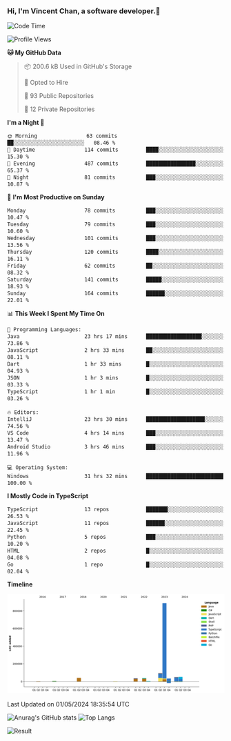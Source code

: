 ### Hi, I'm Vincent Chan, a software developer.👋

<!--
**hkvincent/hkvincent** is a ✨ _special_ ✨ repository because its `README.md` (this file) appears on your GitHub profile.

Here are some ideas to get you started:

- 🔭 I’m currently working on ...
- 🌱 I’m currently learning ...
- 👯 I’m looking to collaborate on ...
- 🤔 I’m looking for help with ...
- 💬 Ask me about ...
- 📫 How to reach me: ...
- 😄 Pronouns: ...
- ⚡ Fun fact: ...
-->
<!--START_SECTION:waka-->
![Code Time](http://img.shields.io/badge/Code%20Time-1%2C095%20hrs%2056%20mins-blue)

![Profile Views](http://img.shields.io/badge/Profile%20Views-5-blue)

**🐱 My GitHub Data** 

> 📦 200.6 kB Used in GitHub's Storage 
 > 
> 💼 Opted to Hire
 > 
> 📜 93 Public Repositories 
 > 
> 🔑 12 Private Repositories 
 > 
**I'm a Night 🦉** 

```text
🌞 Morning                63 commits          ██░░░░░░░░░░░░░░░░░░░░░░░   08.46 % 
🌆 Daytime                114 commits         ████░░░░░░░░░░░░░░░░░░░░░   15.30 % 
🌃 Evening                487 commits         ████████████████░░░░░░░░░   65.37 % 
🌙 Night                  81 commits          ███░░░░░░░░░░░░░░░░░░░░░░   10.87 % 
```
📅 **I'm Most Productive on Sunday** 

```text
Monday                   78 commits          ███░░░░░░░░░░░░░░░░░░░░░░   10.47 % 
Tuesday                  79 commits          ███░░░░░░░░░░░░░░░░░░░░░░   10.60 % 
Wednesday                101 commits         ███░░░░░░░░░░░░░░░░░░░░░░   13.56 % 
Thursday                 120 commits         ████░░░░░░░░░░░░░░░░░░░░░   16.11 % 
Friday                   62 commits          ██░░░░░░░░░░░░░░░░░░░░░░░   08.32 % 
Saturday                 141 commits         █████░░░░░░░░░░░░░░░░░░░░   18.93 % 
Sunday                   164 commits         ██████░░░░░░░░░░░░░░░░░░░   22.01 % 
```


📊 **This Week I Spent My Time On** 

```text
💬 Programming Languages: 
Java                     23 hrs 17 mins      ██████████████████░░░░░░░   73.86 % 
JavaScript               2 hrs 33 mins       ██░░░░░░░░░░░░░░░░░░░░░░░   08.11 % 
Dart                     1 hr 33 mins        █░░░░░░░░░░░░░░░░░░░░░░░░   04.93 % 
JSON                     1 hr 3 mins         █░░░░░░░░░░░░░░░░░░░░░░░░   03.33 % 
TypeScript               1 hr 1 min          █░░░░░░░░░░░░░░░░░░░░░░░░   03.26 % 

🔥 Editors: 
IntelliJ                 23 hrs 30 mins      ███████████████████░░░░░░   74.56 % 
VS Code                  4 hrs 14 mins       ███░░░░░░░░░░░░░░░░░░░░░░   13.47 % 
Android Studio           3 hrs 46 mins       ███░░░░░░░░░░░░░░░░░░░░░░   11.96 % 

💻 Operating System: 
Windows                  31 hrs 32 mins      █████████████████████████   100.00 % 
```

**I Mostly Code in TypeScript** 

```text
TypeScript               13 repos            ███████░░░░░░░░░░░░░░░░░░   26.53 % 
JavaScript               11 repos            ██████░░░░░░░░░░░░░░░░░░░   22.45 % 
Python                   5 repos             ███░░░░░░░░░░░░░░░░░░░░░░   10.20 % 
HTML                     2 repos             █░░░░░░░░░░░░░░░░░░░░░░░░   04.08 % 
Go                       1 repo              █░░░░░░░░░░░░░░░░░░░░░░░░   02.04 % 
```



**Timeline**

![Lines of Code chart](https://raw.githubusercontent.com/hkvincent/hkvincent/main/assets/bar_graph.png)


 Last Updated on 01/05/2024 18:35:54 UTC
<!--END_SECTION:waka-->
![Anurag's GitHub stats](https://github-readme-stats.vercel.app/api?username=hkvincent&rank_icon=github&hide=contribs,prs)
![Top Langs](https://github-readme-stats.vercel.app/api/top-langs/?username=hkvincent&layout=compact)

![Result](https://image-keeper.vincentchan.workers.dev/file/eff033ac20714fe72c62b.png)
